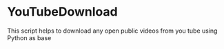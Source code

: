 # YouTubeDownload
This script helps to download any open public videos from you tube using Python as base
